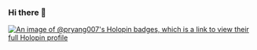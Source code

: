 ### Hi there 👋

<!--
**pryang007/pryang007** is a ✨ _special_ ✨ repository because its `README.md` (this file) appears on your GitHub profile.

Here are some ideas to get you started:

- 🔭 I’m currently working on ...
- 🌱 I’m currently learning ...
- 👯 I’m looking to collaborate on ...
- 🤔 I’m looking for help with ...
- 💬 Ask me about ...
- 📫 How to reach me: ...
- 😄 Pronouns: ...
- ⚡ Fun fact: ...
-->
[![An image of @pryang007's Holopin badges, which is a link to view their full Holopin profile](https://holopin.me/pryang007)](https://holopin.io/@pryang007)
